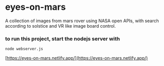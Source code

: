 # eyes-on-mars
A collection of images from mars rover using NASA open APIs, with search according to solstice and VR like image board control.

### to run this project, start the nodejs server with
```
node webserver.js
```

[https://eyes-on-mars.netlify.app/](https://eyes-on-mars.netlify.app/)
